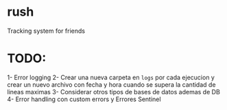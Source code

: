 # rush

Tracking system for friends

# TODO:

1- Error logging
2- Crear una nueva carpeta en `logs` por cada ejecucion y crear un nuevo archivo con fecha y hora cuando se supera la cantidad de lineas maximas
3- Considerar otros tipos de bases de datos ademas de DB
4- Error handling con custom errors y Errores Sentinel